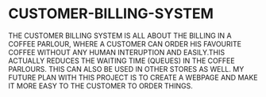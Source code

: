 # CUSTOMER-BILLING-SYSTEM

THE CUSTOMER BILLING SYSTEM IS ALL ABOUT THE BILLING IN A COFFEE PARLOUR, WHERE A CUSTOMER CAN ORDER HIS FAVOURITE COFFEE WITHOUT ANY HUMAN INTERUPTION AND EASILY.THIS ACTUALLY REDUCES THE WAITING TIME (QUEUES) IN THE COFFEE PARLOURS. THIS CAN ALSO BE USED IN OTHER STORES AS WELL. MY FUTURE PLAN WITH THIS PROJECT IS TO CREATE A WEBPAGE AND MAKE IT MORE EASY TO THE CUSTOMER TO ORDER THINGS.  
